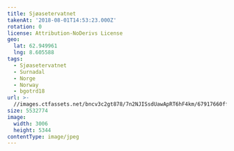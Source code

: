 ```yaml
---
title: Sjøasetervatnet
takenAt: '2018-08-01T14:53:23.000Z'
rotation: 0
license: Attribution-NoDerivs License
geo:
  lat: 62.949961
  lng: 8.605588
tags:
  - Sjøasetervatnet
  - Surnadal
  - Norge
  - Norway
  - bgotrd18
url: >-
  //images.ctfassets.net/bncv3c2gt878/7n2NJISsdUawApRT6hF4km/67917660ffed671369ea968ab2331757/sjasetervatnet_42955678055_o
size: 5532774
image:
  width: 3006
  height: 5344
contentType: image/jpeg
---
```


